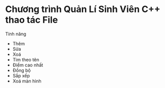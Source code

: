 # Chương trình Quản Lí Sinh Viên C++ thao tác File

Tính năng
- Thêm
- Sửa
- Xoá
- Tìm theo tên
- Điểm cao nhất
- Đồng bộ
- Sắp xếp
- Xoá màn hình
